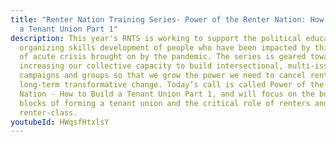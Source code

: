 ```yaml
---
title: "Renter Nation Training Series- Power of the Renter Nation: How to Build
  a Tenant Union Part 1"
description: This year's RNTS is working to support the political education and
  organizing skills development of people who have been impacted by this moment
  of acute crisis brought on by the pandemic. The series is geared towards
  increasing our collective capacity to build intersectional, multi-issue
  campaigns and groups so that we grow the power we need to cancel rent and win
  long-term transformative change. Today’s call is called Power of the Renter
  Nation - How to Build a Tenant Union Part 1, and will focus on the building
  blocks of forming a tenant union and the critical role of renters and the
  renter-class.
youtubeId: HWqsfHtxlsY
---
```

